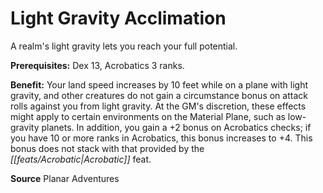 ﻿---
cssclass: [feats]

---
# Light Gravity Acclimation

A realm's light gravity lets you reach your full potential.

**Prerequisites:** Dex 13, Acrobatics 3 ranks.

**Benefit:** Your land speed increases by 10 feet while on a plane with light gravity, and other creatures do not gain a circumstance bonus on attack rolls against you from light gravity. At the GM's discretion, these effects might apply to certain environments on the Material Plane, such as low-gravity planets. In addition, you gain a +2 bonus on Acrobatics checks; if you have 10 or more ranks in Acrobatics, this bonus increases to +4. This bonus does not stack with that provided by the _[[feats/Acrobatic|Acrobatic]]_ feat.

**Source** Planar Adventures